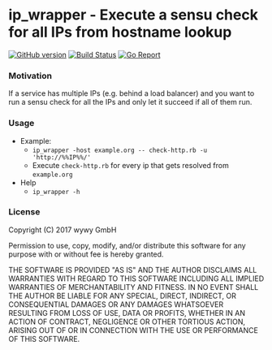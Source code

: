 # ip_wrapper - Execute a sensu check for all IPs from hostname lookup
[![GitHub version](https://badge.fury.io/gh/wywygmbh%2Fip_wrapper.svg)](https://badge.fury.io/gh/wywygmbh%2Fip_wrapper)
[![Build Status](https://travis-ci.org/wywygmbh/ip_wrapper.svg?branch=master)](https://travis-ci.org/wywygmbh/ip_wrapper)
[![Go Report](https://goreportcard.com/badge/github.com/wywygmbh/ip_wrapper)](https://goreportcard.com/report/github.com/wywygmbh/ip_wrapper)

### Motivation

If a service has multiple IPs (e.g. behind a load balancer) and you want to run a sensu
check for all the IPs and only let it succeed if all of them run.


### Usage

  * Example:
    * `ip_wrapper -host example.org -- check-http.rb -u 'http://%%IP%%/'`
    * Execute `check-http.rb` for every ip that gets resolved from `example.org`
  * Help
    * `ip_wrapper -h`

### License

Copyright (C) 2017 wywy GmbH

Permission to use, copy, modify, and/or distribute this software for any purpose with or without fee is hereby granted.

THE SOFTWARE IS PROVIDED "AS IS" AND THE AUTHOR DISCLAIMS ALL WARRANTIES WITH REGARD TO THIS SOFTWARE INCLUDING ALL IMPLIED WARRANTIES OF MERCHANTABILITY AND FITNESS. IN NO EVENT SHALL THE AUTHOR BE LIABLE FOR ANY SPECIAL, DIRECT, INDIRECT, OR CONSEQUENTIAL DAMAGES OR ANY DAMAGES WHATSOEVER RESULTING FROM LOSS OF USE, DATA OR PROFITS, WHETHER IN AN ACTION OF CONTRACT, NEGLIGENCE OR OTHER TORTIOUS ACTION, ARISING OUT OF OR IN CONNECTION WITH THE USE OR PERFORMANCE OF THIS SOFTWARE.
